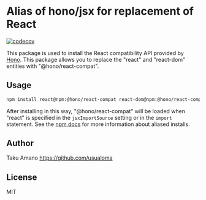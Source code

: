 # Alias of hono/jsx for replacement of React

[![codecov](https://codecov.io/github/honojs/middleware/graph/badge.svg?flag=react-compat)](https://codecov.io/github/honojs/middleware)

This package is used to install the React compatibility API provided by [Hono](https://github.com/honojs/hono). This package allows you to replace the "react" and "react-dom" entities with "@hono/react-compat".

## Usage

```bash
npm install react@npm:@hono/react-compat react-dom@npm:@hono/react-compat
```

After installing in this way, "@hono/react-compat" will be loaded when "react" is specified in the `jsxImportSource` setting or in the `import` statement. See the [npm docs](https://docs.npmjs.com/cli/v7/commands/npm-install) for more information about aliased installs.

## Author

Taku Amano <https://github.com/usualoma>

## License

MIT
